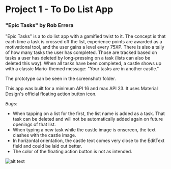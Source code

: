 # Project 1 - To Do List App
### "Epic Tasks" by Rob Errera

"Epic Tasks" is a to do list app with a gamified twist to it. The concept is that each time a task is crossed off the list, experience points are awarded as a motivational tool, and the user gains a level every 75XP. There is also a tally of how many tasks the user has completed. Those are tracked based on tasks a user has deleted by long-pressing on a task (lists can also be deleted this way). When all tasks have been completed, a castle shows up with a classic Mario-themed message: "Your tasks are in another castle."

The prototype can be seen in the screenshot/ folder.

This app was built for a minimum API 16 and max API 23. It uses Material Design's official floating action button icon.

*Bugs:*
 - When tapping on a list for the first, the list name is added as a task. That task can be deleted and will not be automatically added again on future openings of that list.
 - When typing a new task while the castle image is onscreen, the text clashes with the castle image.
 - In horizontal orientation, the castle text comes very close to the EditText field and could be laid out better.
 - The color of the floating action button is not as intended.

 ![alt text](https://github.com/roberrera/project1/blob/master/Project1-ToDoList/Screenshots/device-2016-01-24-211216%20(horizontal).png "Screenshot")
